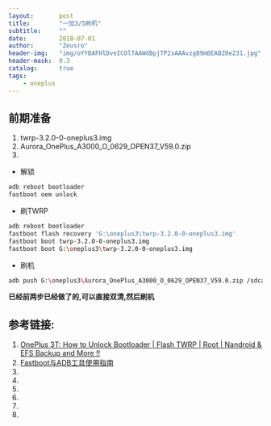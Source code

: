```yaml
---
layout:       post
title:        "一加3/5刷机"
subtitle:     ""
date:         2018-07-01
author:       "Zeusro"
header-img:   "img/oYYBAFHlDveICOlTAAWdBpjTP2sAAAvzgB9mBEABZ0e231.jpg"
header-mask:  0.3
catalog:      true
tags:
    - oneplus
---
```


## 前期准备

1. twrp-3.2.0-0-oneplus3.img
1. Aurora_OnePlus_A3000_O_0629_OPEN37_V59.0.zip
1. 

* 解锁

```bash
adb reboot bootloader
fastboot oem unlock
```

* 刷TWRP

```bash
adb reboot bootloader
fastboot flash recovery 'G:\oneplus3\twrp-3.2.0-0-oneplus3.img'
fastboot boot twrp-3.2.0-0-oneplus3.img
fastboot boot G:\oneplus3\twrp-3.2.0-0-oneplus3.img
```

* 刷机

```bash
adb push G:\oneplus3\Aurora_OnePlus_A3000_O_0629_OPEN37_V59.0.zip /sdcard/
```

**已经前两步已经做了的,可以直接双清,然后刷机**

## 参考链接:
1. [OnePlus 3T: How to Unlock Bootloader | Flash TWRP | Root | Nandroid & EFS Backup and More !!](https://forums.oneplus.com/threads/guide-oneplus-3t-how-to-unlock-bootloader-flash-twrp-root-nandroid-efs-backup-and-more.475142/)
1. [Fastboot与ADB工具使用指南 ](http://bbs.zhiyoo.com/thread-12644311-1-1.html)
1. []()
1. []()
1. []()
1. []()
1. []()
1. []()
